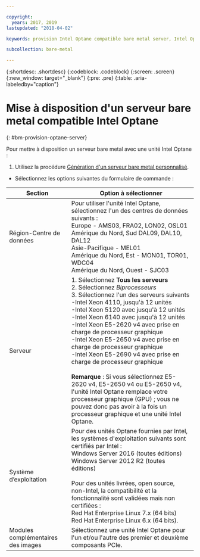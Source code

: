 ```yaml
---

copyright:
  years: 2017, 2019
lastupdated: "2018-04-02"

keywords: provision Intel Optane compatible bare metal server, Intel Optane, optane 

subcollection: bare-metal

---
```


{:shortdesc: .shortdesc}
{:codeblock: .codeblock}
{:screen: .screen}
{:new_window: target="_blank"}
{:pre: .pre}
{:table: .aria-labeledby="caption"}

# Mise à disposition d'un serveur bare metal compatible Intel Optane
{: #bm-provision-optane-server}

Pour mettre à disposition un serveur bare metal avec une unité Intel Optane :
1. Utilisez la procédure [Génération d'un serveur bare metal personnalisé](/docs/infrastructure/bare-metal?topic=bare-metal-ordering-baremetal-server).
* Sélectionnez les options suivantes du formulaire de commande :

|Section|Option à sélectionner
|------|------|
|Région-Centre de données|Pour utiliser l'unité Intel Optane, sélectionnez l'un des centres de données suivants :<br>Europe - AMS03, FRA02, LON02, OSL01<br>Amérique du Nord, Sud DAL09, DAL10, DAL12<br>Asie-Pacifique - MEL01<br>Amérique du Nord, Est - MON01, TOR01, WDC04<br>Amérique du Nord, Ouest - SJC03<br>|
|Serveur|1. Sélectionnez **Tous les serveurs**<br>2. Sélectionnez *Biprocesseurs*<br>3. Sélectionnez l'un des serveurs suivants<br>-Intel Xeon 4110, jusqu'à 12 unités<br>-Intel Xeon 5120 avec jusqu'à 12 unités<br>-Intel Xeon 6140 avec jusqu'à 12 unités<br>-Intel Xeon E5-2620 v4 avec prise en charge de processeur graphique<br>-Intel Xeon E5-2650 v4 avec prise en charge de processeur graphique<br>-Intel Xeon E5-2690 v4 avec prise en charge de processeur graphique<br><br>  **Remarque** : Si vous sélectionnez E5-2620 v4, E5-2650 v4 ou E5-2650 v4, l'unité Intel Optane remplace votre processeur graphique (GPU) ; vous ne pouvez donc pas avoir à la fois un processeur graphique et une unité Intel Optane.|
|Système d’exploitation|Pour des unités Optane fournies par Intel, les systèmes d'exploitation suivants sont certifiés par Intel :<br>Windows Server 2016 (toutes éditions)<br>Windows Server 2012 R2 (toutes éditions)<br><br>Pour des unités livrées, open source, non-Intel, la compatibilité et la fonctionnalité sont validées mais non certifiées :<br>Red Hat Enterprise Linux 7.x (64 bits)<br>Red Hat Enterprise Linux 6.x (64 bits).
|Modules complémentaires des images| Sélectionnez une unité Intel Optane pour l'un et/ou l'autre des premier et deuxième composants PCIe.|
